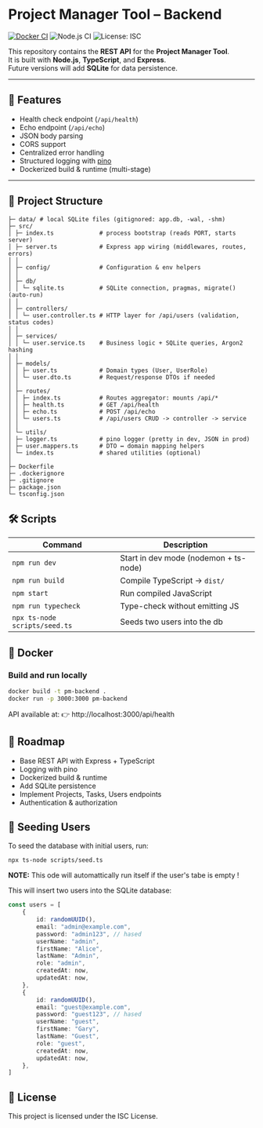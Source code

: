 # Project Manager Tool – Backend

[![Docker CI](https://github.com/lostmart/PMT-rest-NodeJs/actions/workflows/docker-ci.yml/badge.svg)](https://github.com/lostmart/PMT-rest-NodeJs/actions/workflows/docker-ci.yml)
![Node.js CI](https://img.shields.io/badge/node-20.x-green)
![License: ISC](https://img.shields.io/badge/license-ISC-blue.svg)

This repository contains the **REST API** for the **Project Manager Tool**.  
It is built with **Node.js**, **TypeScript**, and **Express**.  
Future versions will add **SQLite** for data persistence.

---

## 🚀 Features

- Health check endpoint (`/api/health`)
- Echo endpoint (`/api/echo`)
- JSON body parsing
- CORS support
- Centralized error handling
- Structured logging with [pino](https://github.com/pinojs/pino)
- Dockerized build & runtime (multi-stage)

---

## 📂 Project Structure

```
├─ data/ # local SQLite files (gitignored: app.db, -wal, -shm)
├─ src/
│ ├─ index.ts             # process bootstrap (reads PORT, starts server)
│ ├─ server.ts            # Express app wiring (middlewares, routes, errors)
│ │
│ ├─ config/              # Configuration & env helpers
│ │
│ ├─ db/
│ │ └─ sqlite.ts          # SQLite connection, pragmas, migrate() (auto-run)
│ │
│ ├─ controllers/
│ │ └─ user.controller.ts # HTTP layer for /api/users (validation, status codes)
│ │
│ ├─ services/
│ │ └─ user.service.ts    # Business logic + SQLite queries, Argon2 hashing
│ │
│ ├─ models/
│ │ ├─ user.ts            # Domain types (User, UserRole)
│ │ └─ user.dto.ts        # Request/response DTOs if needed
│ │
│ ├─ routes/
│ │ ├─ index.ts           # Routes aggregator: mounts /api/*
│ │ ├─ health.ts          # GET /api/health
│ │ ├─ echo.ts            # POST /api/echo
│ │ └─ users.ts           # /api/users CRUD -> controller -> service
│ │
│ └─ utils/
│ ├─ logger.ts            # pino logger (pretty in dev, JSON in prod)
│ ├─ user.mappers.ts      # DTO ↔ domain mapping helpers
│ └─ index.ts             # shared utilities (optional)
│
├─ Dockerfile
├─ .dockerignore
├─ .gitignore
├─ package.json
└─ tsconfig.json
```

## 🛠️ Scripts

| Command                       | Description                           |
| ----------------------------- | ------------------------------------- |
| `npm run dev`                 | Start in dev mode (nodemon + ts-node) |
| `npm run build`               | Compile TypeScript → `dist/`          |
| `npm start`                   | Run compiled JavaScript               |
| `npm run typecheck`           | Type-check without emitting JS        |
| `npx ts-node scripts/seed.ts` | Seeds two users into the db           |

## 🐳 Docker

### Build and run locally

```bash
docker build -t pm-backend .
docker run -p 3000:3000 pm-backend
```

API available at:
👉 http://localhost:3000/api/health

## 📌 Roadmap

- Base REST API with Express + TypeScript
- Logging with pino
- Dockerized build & runtime
- Add SQLite persistence
- Implement Projects, Tasks, Users endpoints
- Authentication & authorization

## 🌱 Seeding Users

To seed the database with initial users, run:

```bash
npx ts-node scripts/seed.ts
```

**NOTE:** This ode will automattically run itself if the user's tabe is empty !

This will insert two users into the SQLite database:

```ts
const users = [
	{
		id: randomUUID(),
		email: "admin@example.com",
		password: "admin123", // hased
		userName: "admin",
		firstName: "Alice",
		lastName: "Admin",
		role: "admin",
		createdAt: now,
		updatedAt: now,
	},
	{
		id: randomUUID(),
		email: "guest@example.com",
		password: "guest123", // hased
		userName: "guest",
		firstName: "Gary",
		lastName: "Guest",
		role: "guest",
		createdAt: now,
		updatedAt: now,
	},
]
```

## 📜 License

This project is licensed under the ISC License.
